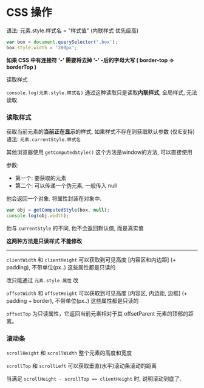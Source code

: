 # CSS 操作

语法: 元素.style.样式名 = "样式值"  (内联样式 优先级高)

```js
var box = document.querySelector('.box');
box.style.width = '200px';
```

**如果 CSS 中有连接符 '-' 需要将去掉 '-' -后的字母大写 ( border-top => borderTop )**

读取样式

`console.log(元素.style.样式名)`  通过这种读取只是读取**内联样式**, 全局样式, 无法读取.

### 读取样式

获取当前元素的**当前正在显示**的样式, 如果样式不存在则获取默认参数 (仅IE支持)
    语法: `元素.currentStyle.样式名`

其他浏览器使用 `getComputedStyle()` 这个方法是window的方法, 可以直接使用

参数:   
- 第一个: 要获取的元素
- 第二个: 可以传递一个伪元素, 一般传入 null

他会返回一个对象. 将属性封装在对象中.

```js
var obj = getComputedStyle(box, null);
console.log(obj.width);
```

他与 `currentStyle` 的不同, 他不会返回默认值, 而是真实值

**这两种方法是只读样式 不能修改**

_____________

`clientWidth` 和 `clientHeight` 可以获取到可见高度 [内容区和内边距] (+ padding), 不带单位(px..)  这些属性都是只读的

改只能通过 `元素.style.属性` 改

`offsetWidth` 和 `offsetHeight` 可以获取到可见高度 [内容区, 内边距, 边框] (+ padding + border), 不带单位(px..)  这些属性都是只读的

`offsetTop` 为只读属性，它返回当前元素相对于其 offsetParent 元素的顶部的距离。

### 滚动条

`scrollHeight` 和 `scrollWidth` 整个元素的高度和宽度

`scrollTop` 和 `scrollLeft` 可以获取垂直(水平)滚动条滚动的距离

当满足 `scrollHeight - scrollTop == clientHeight` 时, 说明滚动到底了.